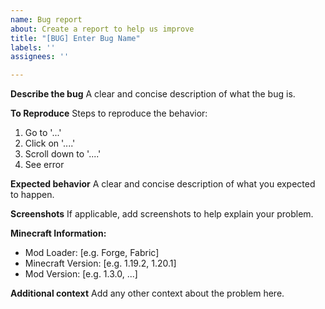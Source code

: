 ```yaml
---
name: Bug report
about: Create a report to help us improve
title: "[BUG] Enter Bug Name"
labels: ''
assignees: ''

---
```


**Describe the bug**
A clear and concise description of what the bug is.

**To Reproduce**
Steps to reproduce the behavior:
1. Go to '...'
2. Click on '....'
3. Scroll down to '....'
4. See error

**Expected behavior**
A clear and concise description of what you expected to happen.

**Screenshots**
If applicable, add screenshots to help explain your problem.

**Minecraft Information:**
 - Mod Loader: [e.g. Forge, Fabric]
 - Minecraft Version: [e.g. 1.19.2, 1.20.1]
 - Mod Version: [e.g. 1.3.0, ...]

**Additional context**
Add any other context about the problem here.
